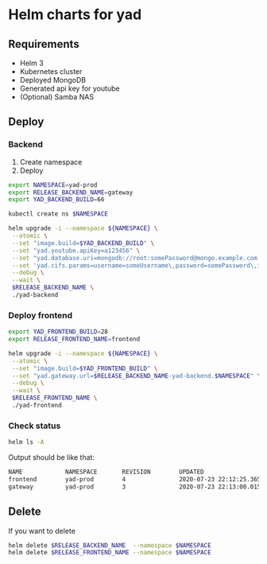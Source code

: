 # Helm charts for yad

## Requirements

 - Helm 3
 - Kubernetes cluster
 - Deployed MongoDB
 - Generated api key for youtube
 - (Optional) Samba NAS

## Deploy

### Backend

1. Create namespace
2. Deploy

```bash
export NAMESPACE=yad-prod
export RELEASE_BACKEND_NAME=gateway
export YAD_BACKEND_BUILD=66

kubectl create ns $NAMESPACE

helm upgrade -i --namespace ${NAMESPACE} \
 --atomic \
 --set "image.build=$YAD_BACKEND_BUILD" \
 --set "yad.youtube.apiKey=a123456" \
 --set "yad.database.uri=mongodb://root:somePassword@mongo.example.com:27017/admin" \
 --set 'yad.cifs.params=username=someUsername\,password=somePassword\,iocharset=utf8 //nas.example.com/path-location' \
 --debug \
 --wait \
 $RELEASE_BACKEND_NAME \
 ./yad-backend
```

### Deploy frontend

```bash
export YAD_FRONTEND_BUILD=28
export RELEASE_FRONTEND_NAME=frontend

helm upgrade -i --namespace ${NAMESPACE} \
 --atomic \
 --set "image.build=$YAD_FRONTEND_BUILD" \
 --set "yad.gateway.url=$RELEASE_BACKEND_NAME-yad-backend.$NAMESPACE" \
 --debug \
 --wait \
 $RELEASE_FRONTEND_NAME \
 ./yad-frontend
```

### Check status

```bash
helm ls -A
```

Output should be like that:

```bash
NAME            NAMESPACE       REVISION        UPDATED                                 STATUS          CHART                   APP VERSION
frontend        yad-prod        4               2020-07-23 22:12:25.3658057 +0300 +0300 deployed        yad-frontend-0.1.0      1.16.0
gateway         yad-prod        3               2020-07-23 22:13:00.0156845 +0300 +0300 deployed        yad-backend-0.1.0       1.16.0
```

## Delete

If you want to delete

```bash
helm delete $RELEASE_BACKEND_NAME  --namespace $NAMESPACE
helm delete $RELEASE_FRONTEND_NAME --namespace $NAMESPACE
```